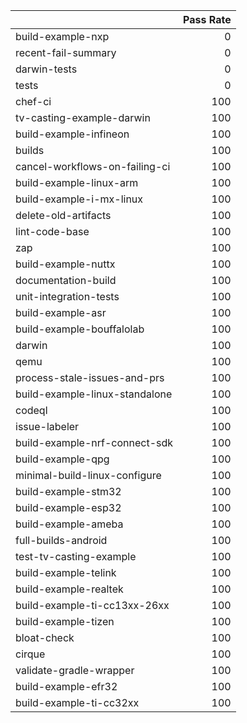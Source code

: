 |                                |   Pass Rate |
|:-------------------------------|------------:|
| build-example-nxp              |           0 |
| recent-fail-summary            |           0 |
| darwin-tests                   |           0 |
| tests                          |           0 |
| chef-ci                        |         100 |
| tv-casting-example-darwin      |         100 |
| build-example-infineon         |         100 |
| builds                         |         100 |
| cancel-workflows-on-failing-ci |         100 |
| build-example-linux-arm        |         100 |
| build-example-i-mx-linux       |         100 |
| delete-old-artifacts           |         100 |
| lint-code-base                 |         100 |
| zap                            |         100 |
| build-example-nuttx            |         100 |
| documentation-build            |         100 |
| unit-integration-tests         |         100 |
| build-example-asr              |         100 |
| build-example-bouffalolab      |         100 |
| darwin                         |         100 |
| qemu                           |         100 |
| process-stale-issues-and-prs   |         100 |
| build-example-linux-standalone |         100 |
| codeql                         |         100 |
| issue-labeler                  |         100 |
| build-example-nrf-connect-sdk  |         100 |
| build-example-qpg              |         100 |
| minimal-build-linux-configure  |         100 |
| build-example-stm32            |         100 |
| build-example-esp32            |         100 |
| build-example-ameba            |         100 |
| full-builds-android            |         100 |
| test-tv-casting-example        |         100 |
| build-example-telink           |         100 |
| build-example-realtek          |         100 |
| build-example-ti-cc13xx-26xx   |         100 |
| build-example-tizen            |         100 |
| bloat-check                    |         100 |
| cirque                         |         100 |
| validate-gradle-wrapper        |         100 |
| build-example-efr32            |         100 |
| build-example-ti-cc32xx        |         100 |